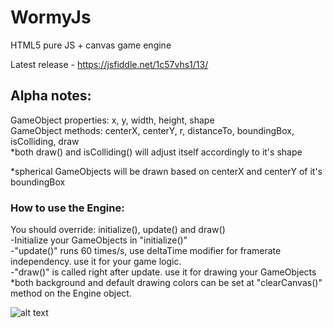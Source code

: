 # WormyJs
HTML5 pure JS + canvas game engine

Latest release - https://jsfiddle.net/1c57vhs1/13/

## Alpha notes:
GameObject properties: x, y, width, height, shape  
GameObject methods: centerX, centerY, r, distanceTo, boundingBox, isColliding, draw  
*both draw() and isColliding() will adjust itself accordingly to it's shape

*spherical GameObjects will be drawn based on centerX and centerY of it's boundingBox

### How to use the Engine:
You should override: initialize(), update() and draw()  
-Initialize your GameObjects in "initialize()"  
-"update()" runs 60 times/s, use deltaTime modifier for framerate independency. use it for your game logic.  
-"draw()" is called right after update. use it for drawing your GameObjects  
*both background and default drawing colors can be set at "clearCanvas()" method on the Engine object.

![alt text](http://i.imgur.com/59i0K7E.png?1 "preview")
